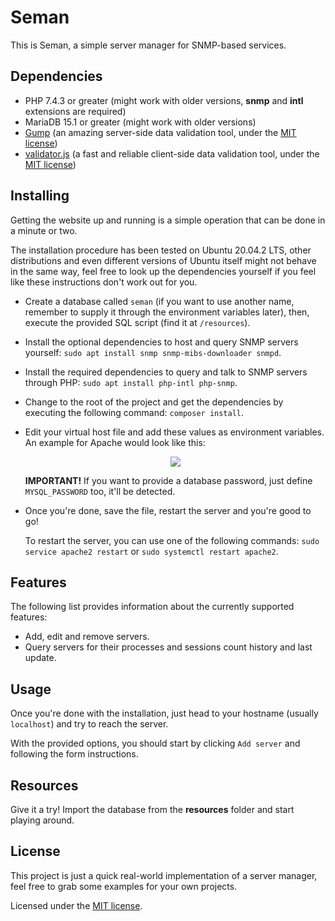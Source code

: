 Seman
=====

This is Seman, a simple server manager for SNMP-based services.

## Dependencies
 - PHP 7.4.3 or greater (might work with older versions, **snmp** and **intl** extensions are required)
 - MariaDB 15.1 or greater (might work with older versions)
 - [Gump](https://github.com/Wixel/GUMP) (an amazing server-side data validation tool, under the [MIT license](https://github.com/Wixel/GUMP/blob/master/LICENSE))
 - [validator.js](https://github.com/validatorjs/validator.js) (a fast and reliable client-side data validation tool, under the [MIT license](https://github.com/validatorjs/validator.js/blob/master/LICENSE))

## Installing
Getting the website up and running is a simple operation that can be done in a minute or two.

The installation procedure has been tested on Ubuntu 20.04.2 LTS, other distributions and even different versions of Ubuntu itself might not behave in the same way, feel free to look up the dependencies yourself if you feel like these instructions don't work out for you.

 - Create a database called `seman` (if you want to use another name, remember to supply it through the environment variables later), then, execute the provided SQL script (find it at `/resources`).
 - Install the optional dependencies to host and query SNMP servers yourself: `sudo apt install snmp snmp-mibs-downloader snmpd`.
 - Install the required dependencies to query and talk to SNMP servers through PHP: `sudo apt install php-intl php-snmp`.
 - Change to the root of the project and get the dependencies by executing the following command: `composer install`.
 - Edit your virtual host file and add these values as environment variables. An example for Apache would look like this:


   <div style="text-align:center"><img src="https://i.imgur.com/9wGU1pk.png" /></div>

   **IMPORTANT!** If you want to provide a database password, just define `MYSQL_PASSWORD` too, it'll be detected.
 - Once you're done, save the file, restart the server and you're good to go!
 
   To restart the server, you can use one of the following commands: `sudo service apache2 restart` or `sudo systemctl restart apache2`.

## Features
The following list provides information about the currently supported features:

 - Add, edit and remove servers.
 - Query servers for their processes and sessions count history and last update.

## Usage
Once you're done with the installation, just head to your hostname (usually `localhost`) and try to reach the server.

With the provided options, you should start by clicking `Add server` and following the form instructions.

## Resources
Give it a try! Import the database from the **resources** folder and start playing around.

## License
This project is just a quick real-world implementation of a server manager, feel free to grab some examples for your own projects.

Licensed under the [MIT license](LICENSE).